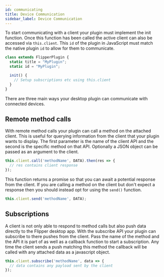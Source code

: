 ```yaml
---
id: communicating
title: Device Communication
sidebar_label: Device Communication
---
```


To start communicating with a client your plugin must implement the init function. Once this function has been called the active client can also be accessed via `this.client`. This `id` of the plugin in JavaScript must match the native plugin `id` to allow for them to communicate.

```javascript
class extends FlipperPlugin {
  static title = "MyPlugin";
  static id = "MyPlugin";

  init() {
    // Setup subscriptions etc using this.client
  }
}
```

There are three main ways your desktop plugin can communicate with connected devices.

## Remote method calls

With remote method calls your plugin can call a method on the attached client. This is useful for querying information from the client that your plugin wants to display. The first parameter is the name of the client API and the second is the specific method on that API. Optionally a JSON object can be passed as an argument to the client.

```javascript
this.client.call('methodName', DATA).then(res => {
  // res contains client response
});
```

This function returns a promise so that you can await a potential response from the client. If you are calling a method on the client but don't expect a response then you should instead opt for using the `send()` function.

```javascript
this.client.send('methodName', DATA);
```

## Subscriptions

A client is not only able to respond to method calls but also push data directly to the Flipper desktop app. With the subscribe API your plugin can subscribe to there pushes from the client. Pass the name of the method and the API it is part of as well as a callback function to start a subscription. Any time the client sends a push matching this method the callback will be called with any attached data as a javascript object.

```javascript
this.client.subscribe('methodName', data => {
  // data contains any payload sent by the client
});
```
